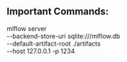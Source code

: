## Important Commands: 


mlflow server \
--backend-store-uri sqlite:///mlflow.db \
--default-artifact-root ./artifacts \
--host 127.0.0.1 -p 1234